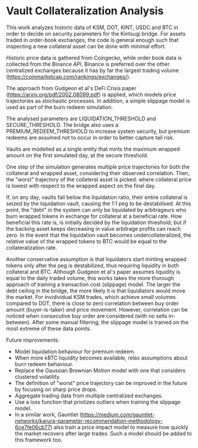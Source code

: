 # Vault Collateralization Analysis


This work analyzes historic data of KSM, DOT, KINT, USDC and BTC in order to decide on security parameters for the Kintsugi bridge. For assets traded in order-book exchanges, the code is general enough such that inspecting a new collateral asset can be done with minimal effort.

Historic price data is gathered from Coingecko, while order book data is collected from the Binance API. Binance is preferred over the other centralized exchanges because it has by far the largest trading volume (https://coinmarketcap.com/rankings/exchanges/).

The approach from Gudgeon et al's DeFi Crisis paper (https://arxiv.org/pdf/2002.08099.pdf) is applied, which models price trajectories as stochastic processes. In addition, a simple slippage model is used as part of the burn redeem simulation.

The analysed parameters are LIQUIDATION_THRESHOLD and SECURE_THRESHOLD. The bridge also uses a PREMIUM_REDEEM_THRESHOLD to increase system security, but premium redeems are assumed not to occur in order to better capture tail risk.

Vaults are modelled as a single entity that mints the maximum wrapped amount on the first simulated day, at the secure threshold.

One step of the simulation generates multiple price trajectories for both the collateral and wrapped asset, considering their observed correlation. Then, the "worst" trajectory of the collateral asset is picked: where collateral price is lowest with respect to the wrapped aspect on the final day.

If, on any day, vaults fall below the liquidation ratio, their entire collateral is seized by the liquidation vault, causing the 1:1 peg to be destabilised. At this point, the "debt" in the system can only be liquidated by arbitrageurs who burn wrapped tokens in exchange for collateral at a beneficial rate. How beneficial this rate is, is initially decided by the liquidation threshold; but if the backing asset keeps decreasing in value arbitrage profits can reach zero. In the event that the liquidation vault becomes undercollateralized, the relative value of the wrapped tokens to BTC would be equal to the collateralization rate.

Another conservative assumption is that liquidators start minting wrapped tokens only after the peg is destabilized, thus requiring liquidity in both collateral and BTC. Although Gudgeon et al's paper assumes liquidity is equal to the daily traded volume, this works takes the more thorough approach of training a transaction cost (slippage) model. The larger the debt ceiling in the bridge, the more likely it is that liquidiators would move the market. For invidividual KSM trades, which achieve small volumes compared to DOT, there is close to zero correlation between buy order amount (buyer-is-taker) and price movement. However, correlation can be noticed when consecutive buy order are considered (with no sells in-between). After some manual filtering, the slippage model is trained on the most extreme of these data points.


Future improvements:
- Model liquidation behaviour for premium redeem.
- When more kBTC liquidity becomes available, relax assumptions about burn redeem behaviour.
- Replace the Gaussian Brownian Motion model with one that considers clustered volatility.
- The definition of "worst" price trajectory can be improved in the future by focusing on sharp price drops.
- Aggregate trading data from multiple centralized exchanges.
- Use a loss function that priotizes outliers when training the slippage model.
- In a similar work, Gauntlet (https://medium.com/gauntlet-networks/karura-parameter-recommendation-methodology-6ce7fe06cb77) also train a price impact model to measure how quickly the market recovers after large trades. Such a model should be added to this framework too.
